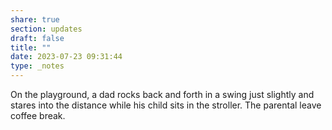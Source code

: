 ```yaml
---
share: true
section: updates
draft: false
title: ""
date: 2023-07-23 09:31:44
type: _notes
---
```



On the playground, a dad rocks back and forth in a swing just slightly and stares into the distance while his child sits in the stroller. The parental leave coffee break. 
